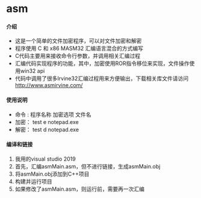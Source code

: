# asm

#### 介绍


- 这是一个简单的文件加密程序，可以对文件加密和解密
- 程序使用 C 和 x86 MASM32 汇编语言混合的方式编写
- C代码主要用来接收命令行参数，并调用相关汇编过程
- 汇编代码实现程序的功能，其中，加密使用ROR指令移位来实现，文件操作使用win32 api
- 代码中调用了很多Irvine32汇编过程用来方便输出，下载相关库文件请访问 http://www.asmirvine.com/



#### 使用说明


- 命令 : 程序名称  加密选项  文件名   
- 加密： test   e   notepad.exe
- 解密： test   d   notepad.exe


#### 编译和链接


1. 我用的visual studio 2019 
1. 首先，汇编asmMain.asm，但不进行链接，生成asmMain.obj
1. 将asmMain.obj添加到C++项目
1. 构建并运行项目
1. 如果修改了asmMain.asm，则运行前，需要再一次汇编



